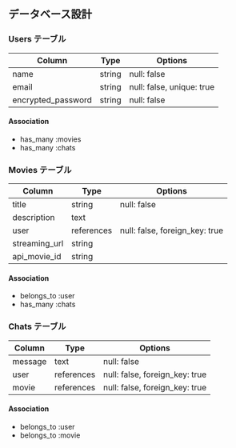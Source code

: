 ## データベース設計

### Users テーブル

| Column              | Type   | Options                   |
|---------------------|--------|---------------------------|
| name                | string | null: false               |
| email               | string | null: false, unique: true |
| encrypted_password  | string | null: false               |

#### Association

- has_many :movies
- has_many :chats

### Movies テーブル

| Column             | Type       | Options                        |
|--------------------|------------|--------------------------------|
| title              | string     | null: false                    |
| description        | text       |                                |
| user               | references | null: false, foreign_key: true | 
| streaming_url       | string     |                                | 
| api_movie_id       | string     |                                | 


#### Association

- belongs_to :user
- has_many :chats

### Chats テーブル
| Column         | Type       | Options                        |
|----------------|------------|--------------------------------|
| message        | text       | null: false                    |
| user           | references | null: false, foreign_key: true |
| movie           | references | null: false, foreign_key: true |

#### Association

- belongs_to :user
- belongs_to :movie